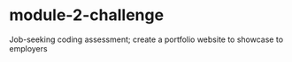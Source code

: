 # module-2-challenge
Job-seeking coding assessment; create a portfolio website to showcase to employers
